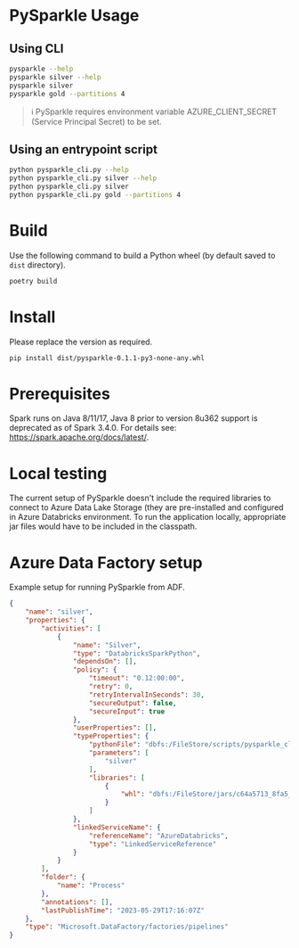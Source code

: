 # PySparkle Usage

## Using CLI

```bash
pysparkle --help
pysparkle silver --help
pysparkle silver
pysparkle gold --partitions 4
```

> ℹ️ PySparkle requires environment variable AZURE_CLIENT_SECRET (Service Principal Secret)
> to be set.


## Using an entrypoint script

```bash
python pysparkle_cli.py --help
python pysparkle_cli.py silver --help
python pysparkle_cli.py silver
python pysparkle_cli.py gold --partitions 4
```

# Build
Use the following command to build a Python wheel (by default saved to `dist` directory).

```bash
poetry build
```

# Install
Please replace the version as required.

```bash
pip install dist/pysparkle-0.1.1-py3-none-any.whl
```

# Prerequisites
Spark runs on Java 8/11/17, Java 8 prior to version 8u362 support is deprecated
as of Spark 3.4.0. For details see: https://spark.apache.org/docs/latest/.

# Local testing
The current setup of PySparkle doesn't include the required libraries to connect
to Azure Data Lake Storage (they are pre-installed and configured in Azure Databricks
environment. To run the application locally, appropriate jar files would have to be
included in the classpath.

# Azure Data Factory setup
Example setup for running PySparkle from ADF.

```json
{
    "name": "silver",
    "properties": {
        "activities": [
            {
                "name": "Silver",
                "type": "DatabricksSparkPython",
                "dependsOn": [],
                "policy": {
                    "timeout": "0.12:00:00",
                    "retry": 0,
                    "retryIntervalInSeconds": 30,
                    "secureOutput": false,
                    "secureInput": true
                },
                "userProperties": [],
                "typeProperties": {
                    "pythonFile": "dbfs:/FileStore/scripts/pysparkle_cli.py",
                    "parameters": [
                        "silver"
                    ],
                    "libraries": [
                        {
                            "whl": "dbfs:/FileStore/jars/c64a5713_8fa5_4e3a_beda_218f9ab5730e/pysparkle-0.1.1-py3-none-any.whl"
                        }
                    ]
                },
                "linkedServiceName": {
                    "referenceName": "AzureDatabricks",
                    "type": "LinkedServiceReference"
                }
            }
        ],
        "folder": {
            "name": "Process"
        },
        "annotations": [],
        "lastPublishTime": "2023-05-29T17:16:07Z"
    },
    "type": "Microsoft.DataFactory/factories/pipelines"
}
```
